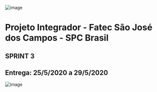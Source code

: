 ![image](https://user-images.githubusercontent.com/57918707/81295850-6e8c7d00-9047-11ea-98ea-f68549174851.png)


# Projeto Integrador - Fatec São José dos Campos - SPC Brasil

## SPRINT 3

## Entrega: 25/5/2020 a 29/5/2020

![image](https://user-images.githubusercontent.com/55189046/82107552-161c4600-96ff-11ea-9695-41d132a27b2d.png)

